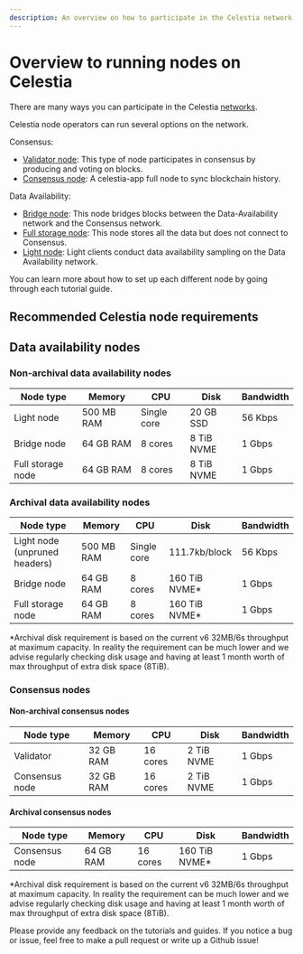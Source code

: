 ```yaml
---
description: An overview on how to participate in the Celestia network.
---
```


# Overview to running nodes on Celestia

There are many ways you can participate in the Celestia
[networks](/how-to-guides/participate.md).

Celestia node operators can run several options on the network.

Consensus:

- [Validator node](/how-to-guides/validator-node.md):
  This type of node participates
  in consensus by producing and voting on blocks.
- [Consensus node](/how-to-guides/consensus-node.md): A celestia-app full node
  to sync blockchain history.

Data Availability:

- [Bridge node](/how-to-guides/bridge-node.md): This node bridges blocks between the
  Data-Availability network and the Consensus network.
- [Full storage node](/how-to-guides/full-storage-node.md): This node stores all
  the data but does not connect to Consensus.
- [Light node](/how-to-guides/light-node.md): Light clients conduct data availability
  sampling on the Data Availability network.

You can learn more about how to set up each different node by going through
each tutorial guide.

## Recommended Celestia node requirements

## Data availability nodes

### Non-archival data availability nodes

| Node type         | Memory     | CPU         | Disk       | Bandwidth |
| ----------------- | ---------- | ----------- | ---------- | --------- |
| Light node        | 500 MB RAM | Single core | 20 GB SSD  | 56 Kbps   |
| Bridge node       | 64 GB RAM  | 8 cores     | 8 TiB NVME | 1 Gbps    |
| Full storage node | 64 GB RAM  | 8 cores     | 8 TiB NVME | 1 Gbps    |

### Archival data availability nodes

| Node type                     | Memory     | CPU         | Disk           | Bandwidth |
| ----------------------------- | ---------- | ----------- | -------------- | --------- |
| Light node (unpruned headers) | 500 MB RAM | Single core | 111.7kb/block  | 56 Kbps   |
| Bridge node                   | 64 GB RAM  | 8 cores     | 160 TiB NVME\* | 1 Gbps    |
| Full storage node             | 64 GB RAM  | 8 cores     | 160 TiB NVME\* | 1 Gbps    |

\*Archival disk requirement is based on the current v6 32MB/6s throughput at maximum capacity. In reality the requirement can be much lower and we advise regularly checking disk usage and having at least 1 month worth of max throughput of extra disk space (8TiB).

### Consensus nodes

#### Non-archival consensus nodes

| Node type      | Memory    | CPU      | Disk       | Bandwidth |
| -------------- | --------- | -------- | ---------- | --------- |
| Validator      | 32 GB RAM | 16 cores | 2 TiB NVME | 1 Gbps    |
| Consensus node | 32 GB RAM | 16 cores | 2 TiB NVME | 1 Gbps    |

#### Archival consensus nodes

| Node type      | Memory    | CPU      | Disk           | Bandwidth |
| -------------- | --------- | -------- | -------------- | --------- |
| Consensus node | 64 GB RAM | 16 cores | 160 TiB NVME\* | 1 Gbps    |

\*Archival disk requirement is based on the current v6 32MB/6s throughput at maximum capacity. In reality the requirement can be much lower and we advise regularly checking disk usage and having at least 1 month worth of max throughput of extra disk space (8TiB).

Please provide any feedback on the tutorials and guides. If you notice
a bug or issue, feel free to make a pull request or write up a Github
issue!

